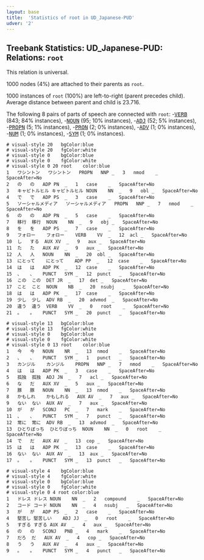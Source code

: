 ```yaml
---
layout: base
title:  'Statistics of root in UD_Japanese-PUD'
udver: '2'
---
```


## Treebank Statistics: UD_Japanese-PUD: Relations: `root`

This relation is universal.

1000 nodes (4%) are attached to their parents as `root`.

1000 instances of `root` (100%) are left-to-right (parent precedes child).
Average distance between parent and child is 23.716.

The following 8 pairs of parts of speech are connected with `root`: -<tt><a href="ja_pud-pos-VERB.html">VERB</a></tt> (843; 84% instances), -<tt><a href="ja_pud-pos-NOUN.html">NOUN</a></tt> (95; 10% instances), -<tt><a href="ja_pud-pos-ADJ.html">ADJ</a></tt> (52; 5% instances), -<tt><a href="ja_pud-pos-PROPN.html">PROPN</a></tt> (5; 1% instances), -<tt><a href="ja_pud-pos-PRON.html">PRON</a></tt> (2; 0% instances), -<tt><a href="ja_pud-pos-ADV.html">ADV</a></tt> (1; 0% instances), -<tt><a href="ja_pud-pos-NUM.html">NUM</a></tt> (1; 0% instances), -<tt><a href="ja_pud-pos-SYM.html">SYM</a></tt> (1; 0% instances).


~~~ conllu
# visual-style 20	bgColor:blue
# visual-style 20	fgColor:white
# visual-style 0	bgColor:blue
# visual-style 0	fgColor:white
# visual-style 0 20 root	color:blue
1	ワシントン	ワシントン	PROPN	NNP	_	3	nmod	_	SpaceAfter=No
2	の	の	ADP	PN	_	1	case	_	SpaceAfter=No
3	キャピトルヒル	キャピトルヒル	NOUN	NN	_	9	obl	_	SpaceAfter=No
4	で	で	ADP	PS	_	3	case	_	SpaceAfter=No
5	ソーシャルメディア	ソーシャルメディア	PROPN	NNP	_	7	nmod	_	SpaceAfter=No
6	の	の	ADP	PN	_	5	case	_	SpaceAfter=No
7	移行	移行	NOUN	NN	_	9	obj	_	SpaceAfter=No
8	を	を	ADP	PS	_	7	case	_	SpaceAfter=No
9	フォロー	フォロー	VERB	VV	_	12	acl	_	SpaceAfter=No
10	し	する	AUX	XV	_	9	aux	_	SpaceAfter=No
11	た	た	AUX	AV	_	9	aux	_	SpaceAfter=No
12	人	人	NOUN	NN	_	20	obl	_	SpaceAfter=No
13	にとって	にとって	ADP	PP	_	12	case	_	SpaceAfter=No
14	は	は	ADP	PK	_	12	case	_	SpaceAfter=No
15	、	、	PUNCT	SYM	_	12	punct	_	SpaceAfter=No
16	この	この	DET	JR	_	17	det	_	SpaceAfter=No
17	こと	こと	NOUN	NB	_	20	nsubj	_	SpaceAfter=No
18	は	は	ADP	PK	_	17	case	_	SpaceAfter=No
19	少し	少し	ADV	RB	_	20	advmod	_	SpaceAfter=No
20	違う	違う	VERB	VV	_	0	root	_	SpaceAfter=No
21	。	。	PUNCT	SYM	_	20	punct	_	SpaceAfter=No

~~~


~~~ conllu
# visual-style 13	bgColor:blue
# visual-style 13	fgColor:white
# visual-style 0	bgColor:blue
# visual-style 0	fgColor:white
# visual-style 0 13 root	color:blue
1	今	今	NOUN	NR	_	13	nmod	_	SpaceAfter=No
2	、	、	PUNCT	SYM	_	1	punct	_	SpaceAfter=No
3	カンジル	カンジル	PROPN	NNP	_	7	nmod	_	SpaceAfter=No
4	は	は	ADP	PK	_	3	case	_	SpaceAfter=No
5	孤独	孤独	ADJ	JN	_	7	acl	_	SpaceAfter=No
6	な	だ	AUX	XV	_	5	aux	_	SpaceAfter=No
7	豚	豚	NOUN	NN	_	13	nmod	_	SpaceAfter=No
8	かもしれ	かもしれる	AUX	AV	_	7	aux	_	SpaceAfter=No
9	ない	ない	AUX	AV	_	7	aux	_	SpaceAfter=No
10	が	が	SCONJ	PC	_	7	mark	_	SpaceAfter=No
11	、	、	PUNCT	SYM	_	7	punct	_	SpaceAfter=No
12	常に	常に	ADV	RB	_	13	advmod	_	SpaceAfter=No
13	ひとりぼっち	ひとりぼっち	NOUN	NN	_	0	root	_	SpaceAfter=No
14	で	だ	AUX	AV	_	13	cop	_	SpaceAfter=No
15	は	は	ADP	PK	_	13	case	_	SpaceAfter=No
16	ない	ない	AUX	AV	_	13	aux	_	SpaceAfter=No
17	。	。	PUNCT	SYM	_	13	punct	_	SpaceAfter=No

~~~


~~~ conllu
# visual-style 4	bgColor:blue
# visual-style 4	fgColor:white
# visual-style 0	bgColor:blue
# visual-style 0	fgColor:white
# visual-style 0 4 root	color:blue
1	ドレス	ドレス	NOUN	NN	_	2	compound	_	SpaceAfter=No
2	コード	コード	NOUN	NN	_	4	nsubj	_	SpaceAfter=No
3	が	が	ADP	PS	_	2	case	_	SpaceAfter=No
4	堅苦し	堅苦しい	ADJ	JJ	_	0	root	_	SpaceAfter=No
5	すぎる	すぎる	AUX	AV	_	4	aux	_	SpaceAfter=No
6	の	の	SCONJ	PNB	_	4	mark	_	SpaceAfter=No
7	だろ	だ	AUX	AV	_	4	cop	_	SpaceAfter=No
8	う	う	AUX	AV	_	4	aux	_	SpaceAfter=No
9	。	。	PUNCT	SYM	_	4	punct	_	SpaceAfter=No

~~~


